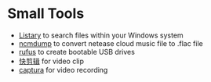 # Small Tools
* [Listary](https://www.listary.com/download) to search files within your Windows system
* [ncmdump](https://github.com/anonymous5l/ncmdump-gui/releases/tag/fully) to convert netease cloud music file to .flac file
* [rufus](https://rufus.ie) to create bootable USB drives
* [快剪辑](http://kuai.360.cn/home.html?src=) for video clip
* [captura](https://mathewsachin.github.io/Captura/) for video recording 
